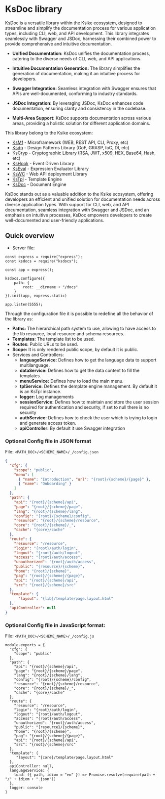 # KsDoc library 
KsDoc is a versatile library within the Ksike ecosystem, designed to streamline and simplify the documentation process for various application types, including CLI, web, and API development. This library integrates seamlessly with Swagger and JSDoc, harnessing their combined power to provide comprehensive and intuitive documentation.

- **Unified Documentation:** KsDoc unifies the documentation process, catering to the diverse needs of CLI, web, and API applications.

- **Intuitive Documentation Generation:** The library simplifies the generation of documentation, making it an intuitive process for developers.

- **Swagger Integration:** Seamless integration with Swagger ensures that APIs are well-documented, conforming to industry standards.

- **JSDoc Integration:** By leveraging JSDoc, KsDoc enhances code documentation, ensuring clarity and consistency in the codebase.

- **Multi-Area Support:** KsDoc supports documentation across various areas, providing a holistic solution for different application domains.

This library belong to the Ksike ecosystem:
- [KsMf](https://www.npmjs.com/package/ksmf) - Microframework (WEB, REST API, CLI, Proxy, etc)
- [Ksdp](https://www.npmjs.com/package/ksdp) - Design Patterns Library (GoF, GRASP, IoC, DI, etc)
- [KsCryp](https://www.npmjs.com/package/kscryp) - Cryptographic Library (RSA, JWT, x509, HEX, Base64, Hash, etc) 
- [KsHook](https://www.npmjs.com/package/kshook) - Event Driven Library
- [KsEval](https://www.npmjs.com/package/kseval) - Expression Evaluator Library 
- [KsWC](https://www.npmjs.com/package/kswc) - Web API deployment Library
- [KsTpl](https://www.npmjs.com/package/kstpl) - Template Engine
- [KsDoc](https://www.npmjs.com/package/ksdocs) - Document Engine

KsDoc stands out as a valuable addition to the Ksike ecosystem, offering developers an efficient and unified solution for documentation needs across diverse application types. With support for CLI, web, and API documentation, seamless integration with Swagger and JSDoc, and an emphasis on intuitive processes, KsDoc empowers developers to create well-documented and user-friendly applications.


## Quick overview

- Server file:
```Js
const express = require("express");
const ksdocs = require("ksdocs");

const app = express();

ksdocs.configure({
    path: {
        root: __dirname + "/docs"
    }
}).init(app, express.static)

app.listen(5555);
```

Through the configuration file it is possible to redefine all the behavior of the library as: 
- **Paths:** The hierarchical path system to use, allowing to have access to the lib resource, local resource and schema resources.
- **Templates:** The template list to be used. 
- **Routes:** Public URLs to be used.
- **Scope:** It is only rendered public scope, by default it is public.
- Services and Controllers:
    * **languageService:** Defines how to get the language data to support multilanguage. 
    * **dataService:** Defines how to get the data content to fill the templates.
    * **menuService:** Defines how to load the main menu.
    * **tplService:** Defines the demplate engine management. By default it is an KsTpl instance.
    * **logger:** Log managements
    * **sessionService:** Defines how to maintain and store the user session required for authentication and security, if set to null there is no security
    * **authService:** Defines how to check the user which is trying to login and generate access token.
    * **apiController:** By default it use Swagger integration 


### Optional Config file in JSON format

File: ```<PATH_DOC>/<SCHEME_NAME>/_/config.json ```
```Json
{
  "cfg": {
    "scope": "public",
    "menu": [
      { "name": "Introduction", "url": "{root}/{scheme}/{page}" },
      { "name": "Onboarding" }
    ]
  },
  "path": {
    "api": "{root}/{scheme}/api",
    "page": "{root}/{scheme}/page",
    "lang": "{root}/{scheme}/lang",
    "config": "{root}/{scheme}/config",
    "resource": "{root}/{scheme}/resource",
    "core": "{root}/{scheme}/_",
    "cache": "{core}/cache"
  },
  "route": {
    "resource": "/resource",
    "login": "{root}/auth/login",
    "logout": "{root}/auth/logout",
    "access": "{root}/auth/access",
    "unauthorized": "{root}/auth/access",
    "public": "{resource}/{scheme}",
    "home": "{root}/{scheme}",
    "pag": "{root}/{scheme}/{page}",
    "api": "{root}/{scheme}/api",
    "src": "{root}/{scheme}/src"
  },
  "template": {
	  "layout": "{lib}/template/page.layout.html"
  },
  "apiController": null
}
```


### Optional Config file in JavaScript format:

File: ```<PATH_DOC>/<SCHEME_NAME>/_/config.js ```
```Js
module.exports = {
  "cfg": {
    "scope": "public"
  },
  "path": {
    "api": "{root}/{scheme}/api",
    "page": "{root}/{scheme}/page",
    "lang": "{root}/{scheme}/lang",
    "config": "{root}/{scheme}/config",
    "resource": "{root}/{scheme}/resource",
    "core": "{root}/{scheme}/_",
    "cache": "{core}/cache"
  },
  "route": {
    "resource": "/resource",
    "login": "{root}/auth/login",
    "logout": "{root}/auth/logout",
    "access": "{root}/auth/access",
    "unauthorized": "{root}/auth/access",
    "public": "{resource}/{scheme}",
    "home": "{root}/{scheme}",
    "pag": "{root}/{scheme}/{page}",
    "api": "{root}/{scheme}/api",
    "src": "{root}/{scheme}/src"
  },
  "template": {
	 "layout": "{core}/template/page.layout.html"
  },
  apiController: null,
  languageService: {
    load: ({ path, idiom = "en" }) => Promise.resolve(require(path + "/" + idiom + ".json"))
  },
  logger: console
}
```
